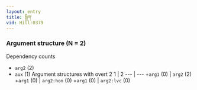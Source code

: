 ```yaml
---
layout: entry
title: སྒྲིག་
vid: Hill:0379
---
```

### Argument structure (N = 2)
Dependency counts
* `arg2` (2)
* `aux` (1)
Argument structures with overt 2
1 | 2
--- | ---
+`arg1` (0) | `arg2` (2)
+`arg1` (0) | `arg2:hon` (0)
+`arg1` (0) | `arg2:lvc` (0)
